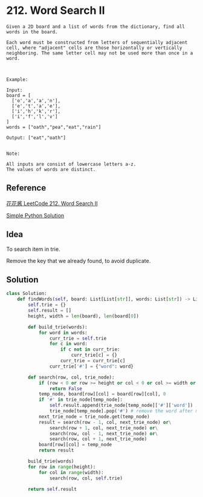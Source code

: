 # 212. Word Search II

```
Given a 2D board and a list of words from the dictionary, find all words in the board.

Each word must be constructed from letters of sequentially adjacent cell, where "adjacent" cells are those horizontally or vertically neighboring. The same letter cell may not be used more than once in a word.



Example:

Input:
board = [
  ['o','a','a','n'],
  ['e','t','a','e'],
  ['i','h','k','r'],
  ['i','f','l','v']
]
words = ["oath","pea","eat","rain"]

Output: ["eat","oath"]


Note:

All inputs are consist of lowercase letters a-z.
The values of words are distinct.
```


## Reference

[花花酱 LeetCode 212. Word Search II](https://www.youtube.com/watch?v=aEEJ3xHIF5o)

[Simple Python Solution](https://leetcode.com/problems/word-search-ii/discuss/415846/Simple-Python-TRIE-%2B-DFS-Faster-than-92)


## Idea

To search item in trie.

Remove the key that we already found, to avoid duplicate.

## Solution

```python
class Solution:
    def findWords(self, board: List[List[str]], words: List[str]) -> List[str]:
        self.trie = {}
        self.result = []
        height, width = len(board), len(board[0])

        def build_trie(words):
            for word in words:
                curr_trie = self.trie
                for c in word:
                    if c not in curr_trie:
                        curr_trie[c] = {}
                    curr_trie = curr_trie[c]
                curr_trie['#'] = {"word": word}

        def search(row, col, trie_node):
            if (row < 0 or row >= height or col < 0 or col >= width or board[row][col] not in trie_node):
                return False
            temp_node, board[row][col] = board[row][col], 0
            if '#' in trie_node[temp_node]:
                self.result.append(trie_node[temp_node]['#']['word'])
                trie_node[temp_node].pop('#') # remove the word after match, to avoid duplicate
            next_trie_node = trie_node.get(temp_node)
            result = search(row - 1, col, next_trie_node) or\
                search(row + 1, col, next_trie_node) or\
                search(row, col - 1, next_trie_node) or\
                search(row, col + 1, next_trie_node)
            board[row][col] = temp_node
            return result

        build_trie(words)
        for row in range(height):
            for col in range(width):
                search(row, col, self.trie)

        return self.result
```
